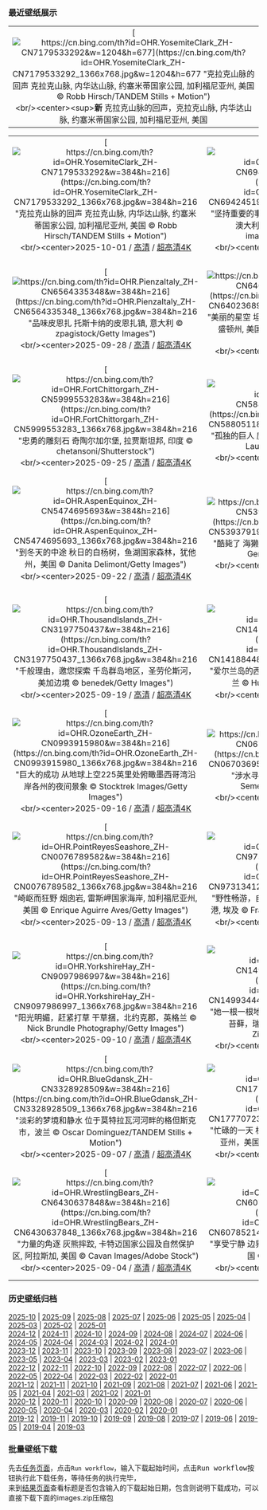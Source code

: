 ### 最近壁纸展示
||
|:---:|
|[![https://cn.bing.com/th?id=OHR.YosemiteClark_ZH-CN7179533292&w=1204&h=677](https://cn.bing.com/th?id=OHR.YosemiteClark_ZH-CN7179533292_1366x768.jpg&w=1204&h=677 "克拉克山脉的回声&#10;克拉克山脉, 内华达山脉, 约塞米蒂国家公园, 加利福尼亚州, 美国&#10;© Robb Hirsch/TANDEM Stills + Motion")](https://cn.bing.com/search?q=%e7%ba%a6%e5%a1%9e%e7%b1%b3%e8%92%82%e5%9b%bd%e5%ae%b6%e5%85%ac%e5%9b%ad&form=hpcapt&mkt=zh-cn&filters=HpDate:"20250930_1600")<br/><center><sup>**新**</sup>&nbsp;克拉克山脉的回声，克拉克山脉, 内华达山脉, 约塞米蒂国家公园, 加利福尼亚州, 美国<center/>|

||||
|:---:|:---:|:---:|
|[![https://cn.bing.com/th?id=OHR.YosemiteClark_ZH-CN7179533292&w=384&h=216](https://cn.bing.com/th?id=OHR.YosemiteClark_ZH-CN7179533292_1366x768.jpg&w=384&h=216 "克拉克山脉的回声&#10;克拉克山脉, 内华达山脉, 约塞米蒂国家公园, 加利福尼亚州, 美国&#10;© Robb Hirsch/TANDEM Stills + Motion")](https://cn.bing.com/search?q=%e7%ba%a6%e5%a1%9e%e7%b1%b3%e8%92%82%e5%9b%bd%e5%ae%b6%e5%85%ac%e5%9b%ad&form=hpcapt&mkt=zh-cn&filters=HpDate:"20250930_1600")<br/><center>2025-10-01 / [高清](https://cn.bing.com/th?id=OHR.YosemiteClark_ZH-CN7179533292_1920x1200.jpg&w=1920&h=1200) / [超高清4K](https://cn.bing.com/th?id=OHR.YosemiteClark_ZH-CN7179533292_UHD.jpg&w=3840&h=2160)<center/>|[![https://cn.bing.com/th?id=OHR.EucalyptusKoala_ZH-CN6942451940&w=384&h=216](https://cn.bing.com/th?id=OHR.EucalyptusKoala_ZH-CN6942451940_1366x768.jpg&w=384&h=216 "坚持重要的事情&#10;桉树上的考拉, 大奥特维国家公园, 澳大利亚&#10;© Jamie Lamb - elusive-images.co.uk/Getty Images")](https://cn.bing.com/search?q=%e8%80%83%e6%8b%89&form=hpcapt&mkt=zh-cn&filters=HpDate:"20250929_1600")<br/><center>2025-09-30 / [高清](https://cn.bing.com/th?id=OHR.EucalyptusKoala_ZH-CN6942451940_1920x1200.jpg&w=1920&h=1200) / [超高清4K](https://cn.bing.com/th?id=OHR.EucalyptusKoala_ZH-CN6942451940_UHD.jpg&w=3840&h=2160)<center/>|[![https://cn.bing.com/th?id=OHR.HoutenHouses_ZH-CN6776452438&w=384&h=216](https://cn.bing.com/th?id=OHR.HoutenHouses_ZH-CN6776452438_1366x768.jpg&w=384&h=216 "彩虹骑行与宁静氛围&#10;豪滕镇的彩虹屋, 荷兰&#10;© George Pachantouris/Getty Images")](https://cn.bing.com/search?q=%e8%b1%aa%e6%bb%95%e9%95%87%e8%8d%b7%e5%85%b0&form=hpcapt&mkt=zh-cn&filters=HpDate:"20250928_1600")<br/><center>2025-09-29 / [高清](https://cn.bing.com/th?id=OHR.HoutenHouses_ZH-CN6776452438_1920x1200.jpg&w=1920&h=1200) / [超高清4K](https://cn.bing.com/th?id=OHR.HoutenHouses_ZH-CN6776452438_UHD.jpg&w=3840&h=2160)<center/>|
|[![https://cn.bing.com/th?id=OHR.PienzaItaly_ZH-CN6564335348&w=384&h=216](https://cn.bing.com/th?id=OHR.PienzaItaly_ZH-CN6564335348_1366x768.jpg&w=384&h=216 "品味皮恩扎&#10;托斯卡纳的皮恩扎镇, 意大利&#10;© zpagistock/Getty Images")](https://cn.bing.com/search?q=%e7%9a%ae%e6%81%a9%e6%89%8e&form=hpcapt&mkt=zh-cn&filters=HpDate:"20250927_1600")<br/><center>2025-09-28 / [高清](https://cn.bing.com/th?id=OHR.PienzaItaly_ZH-CN6564335348_1920x1200.jpg&w=1920&h=1200) / [超高清4K](https://cn.bing.com/th?id=OHR.PienzaItaly_ZH-CN6564335348_UHD.jpg&w=3840&h=2160)<center/>|[![https://cn.bing.com/th?id=OHR.TankLakes_ZH-CN6402368934&w=384&h=216](https://cn.bing.com/th?id=OHR.TankLakes_ZH-CN6402368934_1366x768.jpg&w=384&h=216 "美丽的星空&#10;坦克湖&#10;Tank Lakes, 高山湖泊荒野区, 华盛顿州, 美国&#10;© Austin Trigg/TANDEM Stills + Motion")](https://cn.bing.com/search?q=%e5%8d%8e%e7%9b%9b%e9%a1%bf%e5%b7%9e%e9%ab%98%e5%b1%b1%e6%b9%96%e6%b3%8a%e8%8d%92%e9%87%8e%e5%8c%ba&form=hpcapt&mkt=zh-cn&filters=HpDate:"20250926_1600")<br/><center>2025-09-27 / [高清](https://cn.bing.com/th?id=OHR.TankLakes_ZH-CN6402368934_1920x1200.jpg&w=1920&h=1200) / [超高清4K](https://cn.bing.com/th?id=OHR.TankLakes_ZH-CN6402368934_UHD.jpg&w=3840&h=2160)<center/>|[![https://cn.bing.com/th?id=OHR.AutumnChipmunk_ZH-CN6224482683&w=384&h=216](https://cn.bing.com/th?id=OHR.AutumnChipmunk_ZH-CN6224482683_1366x768.jpg&w=384&h=216 "速度与毛茸茸&#10;最小花栗鼠, 库特奈国家公园, 蒙大拿州, 美国&#10;© Donald M. Jones/Minden Pictures")](https://cn.bing.com/search?q=%e6%9c%80%e5%b0%8f%e8%8a%b1%e6%a0%97%e9%bc%a0&form=hpcapt&mkt=zh-cn&filters=HpDate:"20250925_1600")<br/><center>2025-09-26 / [高清](https://cn.bing.com/th?id=OHR.AutumnChipmunk_ZH-CN6224482683_1920x1200.jpg&w=1920&h=1200) / [超高清4K](https://cn.bing.com/th?id=OHR.AutumnChipmunk_ZH-CN6224482683_UHD.jpg&w=3840&h=2160)<center/>|
|[![https://cn.bing.com/th?id=OHR.FortChittorgarh_ZH-CN5999553283&w=384&h=216](https://cn.bing.com/th?id=OHR.FortChittorgarh_ZH-CN5999553283_1366x768.jpg&w=384&h=216 "忠勇的雕刻石&#10;奇陶尔加尔堡, 拉贾斯坦邦, 印度&#10;© chetansoni/Shutterstock")](https://cn.bing.com/search?q=%e5%a5%87%e9%99%b6%e5%b0%94%e5%8a%a0%e5%b0%94%e5%a0%a1%e5%8d%b0%e5%ba%a6&form=hpcapt&mkt=zh-cn&filters=HpDate:"20250924_1600")<br/><center>2025-09-25 / [高清](https://cn.bing.com/th?id=OHR.FortChittorgarh_ZH-CN5999553283_1920x1200.jpg&w=1920&h=1200) / [超高清4K](https://cn.bing.com/th?id=OHR.FortChittorgarh_ZH-CN5999553283_UHD.jpg&w=3840&h=2160)<center/>|[![https://cn.bing.com/th?id=OHR.BearLodge_ZH-CN5880511888&w=384&h=216](https://cn.bing.com/th?id=OHR.BearLodge_ZH-CN5880511888_1366x768.jpg&w=384&h=216 "孤独的巨人&#10;魔鬼塔国家纪念碑, 怀俄明州，美国&#10;© Laura Hedien/Getty Images")](https://cn.bing.com/search?q=%e9%ad%94%e9%ac%bc%e5%a1%94%e5%9b%bd%e5%ae%b6%e7%ba%aa%e5%bf%b5%e7%a2%91&form=hpcapt&mkt=zh-cn&filters=HpDate:"20250923_1600")<br/><center>2025-09-24 / [高清](https://cn.bing.com/th?id=OHR.BearLodge_ZH-CN5880511888_1920x1200.jpg&w=1920&h=1200) / [超高清4K](https://cn.bing.com/th?id=OHR.BearLodge_ZH-CN5880511888_UHD.jpg&w=3840&h=2160)<center/>|[![https://cn.bing.com/th?id=OHR.AutumnalEquinoxY25_ZH-CN5692548297&w=384&h=216](https://cn.bing.com/th?id=OHR.AutumnalEquinoxY25_ZH-CN5692548297_1366x768.jpg&w=384&h=216 "树树皆秋色&#10;航拍中国江苏省常州翠竹公园&#10;© Xu Changyu/Getty images")](https://cn.bing.com/search?q=%e7%a7%8b%e5%88%86&form=hpcapt&mkt=zh-cn&filters=HpDate:"20250922_1600")<br/><center>2025-09-23 / [高清](https://cn.bing.com/th?id=OHR.AutumnalEquinoxY25_ZH-CN5692548297_1920x1200.jpg&w=1920&h=1200) / [超高清4K](https://cn.bing.com/th?id=OHR.AutumnalEquinoxY25_ZH-CN5692548297_UHD.jpg&w=3840&h=2160)<center/>|
|[![https://cn.bing.com/th?id=OHR.AspenEquinox_ZH-CN5474695693&w=384&h=216](https://cn.bing.com/th?id=OHR.AspenEquinox_ZH-CN5474695693_1366x768.jpg&w=384&h=216 "到冬天的中途&#10;秋日的白杨树，鱼湖国家森林，犹他州，美国&#10;© Danita Delimont/Getty Images")](https://cn.bing.com/search?q=%e7%99%bd%e6%9d%a8%e6%a0%91&form=hpcapt&mkt=zh-cn&filters=HpDate:"20250921_1600")<br/><center>2025-09-22 / [高清](https://cn.bing.com/th?id=OHR.AspenEquinox_ZH-CN5474695693_1920x1200.jpg&w=1920&h=1200) / [超高清4K](https://cn.bing.com/th?id=OHR.AspenEquinox_ZH-CN5474695693_UHD.jpg&w=3840&h=2160)<center/>|[![https://cn.bing.com/th?id=OHR.IceOtters_ZH-CN5393791969&w=384&h=216](https://cn.bing.com/th?id=OHR.IceOtters_ZH-CN5393791969_1366x768.jpg&w=384&h=216 "酷毙了&#10;海獭，威廉王子湾，阿拉斯加州，美国&#10;© Gerald Corsi/Getty Images")](https://cn.bing.com/search?q=%e6%b5%b7%e7%8d%ad&form=hpcapt&mkt=zh-cn&filters=HpDate:"20250920_1600")<br/><center>2025-09-21 / [高清](https://cn.bing.com/th?id=OHR.IceOtters_ZH-CN5393791969_1920x1200.jpg&w=1920&h=1200) / [超高清4K](https://cn.bing.com/th?id=OHR.IceOtters_ZH-CN5393791969_UHD.jpg&w=3840&h=2160)<center/>|[![https://cn.bing.com/th?id=OHR.OktoberfestSwing_ZH-CN5270146600&w=384&h=216](https://cn.bing.com/th?id=OHR.OktoberfestSwing_ZH-CN5270146600_1366x768.jpg&w=384&h=216 "关于啤酒和风景的故事&#10;慕尼黑啤酒节上的旋转木马，慕尼黑，巴伐利亚，德国&#10;© LOOK-foto/Alamy")](https://cn.bing.com/search?q=%e6%85%95%e5%b0%bc%e9%bb%91%e5%95%a4%e9%85%92%e8%8a%82&form=hpcapt&mkt=zh-cn&filters=HpDate:"20250919_1600")<br/><center>2025-09-20 / [高清](https://cn.bing.com/th?id=OHR.OktoberfestSwing_ZH-CN5270146600_1920x1200.jpg&w=1920&h=1200) / [超高清4K](https://cn.bing.com/th?id=OHR.OktoberfestSwing_ZH-CN5270146600_UHD.jpg&w=3840&h=2160)<center/>|
|[![https://cn.bing.com/th?id=OHR.ThousandIslands_ZH-CN3197750437&w=384&h=216](https://cn.bing.com/th?id=OHR.ThousandIslands_ZH-CN3197750437_1366x768.jpg&w=384&h=216 "千般理由，邀您探索&#10;千岛群岛地区，圣劳伦斯河，美加边境&#10;© benedek/Getty Images")](https://cn.bing.com/search?q=%e5%8d%83%e5%b2%9b%e7%be%a4%e5%b2%9b+%e5%8c%97%e7%be%8e%e6%b4%b2&form=hpcapt&mkt=zh-cn&filters=HpDate:"20250918_1600")<br/><center>2025-09-19 / [高清](https://cn.bing.com/th?id=OHR.ThousandIslands_ZH-CN3197750437_1920x1200.jpg&w=1920&h=1200) / [超高清4K](https://cn.bing.com/th?id=OHR.ThousandIslands_ZH-CN3197750437_UHD.jpg&w=3840&h=2160)<center/>|[![https://cn.bing.com/th?id=OHR.DunquinIreland_ZH-CN1418844818&w=384&h=216](https://cn.bing.com/th?id=OHR.DunquinIreland_ZH-CN1418844818_1366x768.jpg&w=384&h=216 "爱尔兰岛的西端&#10;邓金码头的蛇形楼梯, 凯里郡, 爱尔兰&#10;© Hugh O'Connor/Getty Images")](https://cn.bing.com/search?q=%e4%b8%81%e6%a0%bc%e5%b0%94%e5%8d%8a%e5%b2%9b&form=hpcapt&mkt=zh-cn&filters=HpDate:"20250917_1600")<br/><center>2025-09-18 / [高清](https://cn.bing.com/th?id=OHR.DunquinIreland_ZH-CN1418844818_1920x1200.jpg&w=1920&h=1200) / [超高清4K](https://cn.bing.com/th?id=OHR.DunquinIreland_ZH-CN1418844818_UHD.jpg&w=3840&h=2160)<center/>|[![https://cn.bing.com/th?id=OHR.YoungMoose_ZH-CN4639410217&w=384&h=216](https://cn.bing.com/th?id=OHR.YoungMoose_ZH-CN4639410217_1366x768.jpg&w=384&h=216 "成长中的冠冕&#10;迪纳利国家公园中的一头年轻雄性驼鹿, 阿拉斯加, 美国&#10;© Grant Ordelheide/TANDEM Stills + Motion")](https://cn.bing.com/search?q=%e9%98%bf%e6%8b%89%e6%96%af%e5%8a%a0%e9%a9%bc%e9%b9%bf&form=hpcapt&mkt=zh-cn&filters=HpDate:"20250916_1600")<br/><center>2025-09-17 / [高清](https://cn.bing.com/th?id=OHR.YoungMoose_ZH-CN4639410217_1920x1200.jpg&w=1920&h=1200) / [超高清4K](https://cn.bing.com/th?id=OHR.YoungMoose_ZH-CN4639410217_UHD.jpg&w=3840&h=2160)<center/>|
|[![https://cn.bing.com/th?id=OHR.OzoneEarth_ZH-CN0993915980&w=384&h=216](https://cn.bing.com/th?id=OHR.OzoneEarth_ZH-CN0993915980_1366x768.jpg&w=384&h=216 "巨大的成功&#10;从地球上空225英里处俯瞰墨西哥湾沿岸各州的夜间景象&#10;© Stocktrek Images/Getty Images")](https://cn.bing.com/search?q=%e8%87%ad%e6%b0%a7%e6%97%a5&form=hpcapt&mkt=zh-cn&filters=HpDate:"20250915_1600")<br/><center>2025-09-16 / [高清](https://cn.bing.com/th?id=OHR.OzoneEarth_ZH-CN0993915980_1920x1200.jpg&w=1920&h=1200) / [超高清4K](https://cn.bing.com/th?id=OHR.OzoneEarth_ZH-CN0993915980_UHD.jpg&w=3840&h=2160)<center/>|[![https://cn.bing.com/th?id=OHR.Echasse_ZH-CN0670369582&w=384&h=216](https://cn.bing.com/th?id=OHR.Echasse_ZH-CN0670369582_1366x768.jpg&w=384&h=216 "涉水寻迹&#10;黑翅长脚鹬, 法国&#10;© Antonio Sementa/500px/Getty Images")](https://cn.bing.com/search?q=%e9%bb%91%e7%bf%85%e9%95%bf%e8%84%9a%e9%b9%ac&form=hpcapt&mkt=zh-cn&filters=HpDate:"20250914_1600")<br/><center>2025-09-15 / [高清](https://cn.bing.com/th?id=OHR.Echasse_ZH-CN0670369582_1920x1200.jpg&w=1920&h=1200) / [超高清4K](https://cn.bing.com/th?id=OHR.Echasse_ZH-CN0670369582_UHD.jpg&w=3840&h=2160)<center/>|[![https://cn.bing.com/th?id=OHR.HohWaterfall_ZH-CN0297269806&w=384&h=216](https://cn.bing.com/th?id=OHR.HohWaterfall_ZH-CN0297269806_1366x768.jpg&w=384&h=216 "苔藓与薄雾&#10;奥林匹克国家公园的瀑布, 华盛顿, 美国&#10;© Chris Moore/TANDEM Stills + Motion")](https://cn.bing.com/search?q=%e5%a5%a5%e6%9e%97%e5%8c%b9%e5%85%8b%e5%9b%bd%e5%ae%b6%e5%85%ac%e5%9b%ad+%e5%8d%8e%e7%9b%9b%e9%a1%bf&form=hpcapt&mkt=zh-cn&filters=HpDate:"20250913_1600")<br/><center>2025-09-14 / [高清](https://cn.bing.com/th?id=OHR.HohWaterfall_ZH-CN0297269806_1920x1200.jpg&w=1920&h=1200) / [超高清4K](https://cn.bing.com/th?id=OHR.HohWaterfall_ZH-CN0297269806_UHD.jpg&w=3840&h=2160)<center/>|
|[![https://cn.bing.com/th?id=OHR.PointReyesSeashore_ZH-CN0076789582&w=384&h=216](https://cn.bing.com/th?id=OHR.PointReyesSeashore_ZH-CN0076789582_1366x768.jpg&w=384&h=216 "崎岖而狂野&#10;烟囱岩, 雷斯岬国家海岸, 加利福尼亚州, 美国&#10;© Enrique Aguirre Aves/Getty Images")](https://cn.bing.com/search?q=%e9%9b%b7%e6%96%af%e5%b2%ac%e5%9b%bd%e5%ae%b6%e6%b5%b7%e5%b2%b8&form=hpcapt&mkt=zh-cn&filters=HpDate:"20250912_1600")<br/><center>2025-09-13 / [高清](https://cn.bing.com/th?id=OHR.PointReyesSeashore_ZH-CN0076789582_1920x1200.jpg&w=1920&h=1200) / [超高清4K](https://cn.bing.com/th?id=OHR.PointReyesSeashore_ZH-CN0076789582_UHD.jpg&w=3840&h=2160)<center/>|[![https://cn.bing.com/th?id=OHR.SpinnerDolphins_ZH-CN9731341241&w=384&h=216](https://cn.bing.com/th?id=OHR.SpinnerDolphins_ZH-CN9731341241_1366x768.jpg&w=384&h=216 "野性畅游，自在徜徉&#10;红海中的飞旋海豚群, 阿拉姆港, 埃及&#10;© Franco Banfi/Nature Picture Library")](https://cn.bing.com/search?q=%e4%b8%96%e7%95%8c%e6%b5%b7%e8%b1%9a%e6%97%a5&form=hpcapt&mkt=zh-cn&filters=HpDate:"20250911_1600")<br/><center>2025-09-12 / [高清](https://cn.bing.com/th?id=OHR.SpinnerDolphins_ZH-CN9731341241_1920x1200.jpg&w=1920&h=1200) / [超高清4K](https://cn.bing.com/th?id=OHR.SpinnerDolphins_ZH-CN9731341241_UHD.jpg&w=3840&h=2160)<center/>|[![https://cn.bing.com/th?id=OHR.ExtremaduraJamon_ZH-CN1559355133&w=384&h=216](https://cn.bing.com/th?id=OHR.ExtremaduraJamon_ZH-CN1559355133_1366x768.jpg&w=384&h=216 "准备仰望天空吧！&#10;蒙弗拉圭国家公园塔霍河畔的猎鹰岩，西班牙&#10;© Daniel Viñé Garcia/Getty Images")](https://cn.bing.com/search?q=%e8%92%99%e5%bc%97%e6%8b%89%e5%9c%ad%e5%9b%bd%e5%ae%b6%e5%85%ac%e5%9b%ad&form=hpcapt&mkt=zh-cn&filters=HpDate:"20250910_1600")<br/><center>2025-09-11 / [高清](https://cn.bing.com/th?id=OHR.ExtremaduraJamon_ZH-CN1559355133_1920x1200.jpg&w=1920&h=1200) / [超高清4K](https://cn.bing.com/th?id=OHR.ExtremaduraJamon_ZH-CN1559355133_UHD.jpg&w=3840&h=2160)<center/>|
|[![https://cn.bing.com/th?id=OHR.YorkshireHay_ZH-CN9097986997&w=384&h=216](https://cn.bing.com/th?id=OHR.YorkshireHay_ZH-CN9097986997_1366x768.jpg&w=384&h=216 "阳光明媚，赶紧打草&#10;干草捆，北约克郡，英格兰&#10;© Nick Brundle Photography/Getty Images")](https://cn.bing.com/search?q=%e8%8b%b1%e6%a0%bc%e5%85%b0%e7%ba%a6%e5%85%8b%e9%83%a1&form=hpcapt&mkt=zh-cn&filters=HpDate:"20250909_1600")<br/><center>2025-09-10 / [高清](https://cn.bing.com/th?id=OHR.YorkshireHay_ZH-CN9097986997_1920x1200.jpg&w=1920&h=1200) / [超高清4K](https://cn.bing.com/th?id=OHR.YorkshireHay_ZH-CN9097986997_UHD.jpg&w=3840&h=2160)<center/>|[![https://cn.bing.com/th?id=OHR.SwissSquirrel_ZH-CN1499344455&w=384&h=216](https://cn.bing.com/th?id=OHR.SwissSquirrel_ZH-CN1499344455_1366x768.jpg&w=384&h=216 "她一根一根地准备着&#10;一只雌性欧亚红松鼠正在搬运苔藓，瑞士&#10;© Jean-Luc and Francoise Ziegler/Minden Pictures")](https://cn.bing.com/search?q=%e6%ac%a7%e4%ba%9a%e7%ba%a2%e6%9d%be%e9%bc%a0&form=hpcapt&mkt=zh-cn&filters=HpDate:"20250908_1600")<br/><center>2025-09-09 / [高清](https://cn.bing.com/th?id=OHR.SwissSquirrel_ZH-CN1499344455_1920x1200.jpg&w=1920&h=1200) / [超高清4K](https://cn.bing.com/th?id=OHR.SwissSquirrel_ZH-CN1499344455_UHD.jpg&w=3840&h=2160)<center/>|[![https://cn.bing.com/th?id=OHR.OrchardLibrary_ZH-CN3578982798&w=384&h=216](https://cn.bing.com/th?id=OHR.OrchardLibrary_ZH-CN3578982798_1366x768.jpg&w=384&h=216 "当天预订&#10;乌节图书馆，新加坡&#10;© Darwin Fan/Getty Images")](https://cn.bing.com/search?q=%e5%9b%bd%e9%99%85%e6%89%ab%e7%9b%b2%e6%97%a5&form=hpcapt&mkt=zh-cn&filters=HpDate:"20250907_1600")<br/><center>2025-09-08 / [高清](https://cn.bing.com/th?id=OHR.OrchardLibrary_ZH-CN3578982798_1920x1200.jpg&w=1920&h=1200) / [超高清4K](https://cn.bing.com/th?id=OHR.OrchardLibrary_ZH-CN3578982798_UHD.jpg&w=3840&h=2160)<center/>|
|[![https://cn.bing.com/th?id=OHR.BlueGdansk_ZH-CN3328928509&w=384&h=216](https://cn.bing.com/th?id=OHR.BlueGdansk_ZH-CN3328928509_1366x768.jpg&w=384&h=216 "淡彩的梦境和静水&#10;位于莫特拉瓦河河畔的格但斯克市，波兰&#10;© Oscar Dominguez/TANDEM Stills + Motion")](https://cn.bing.com/search?q=%e6%b3%a2%e5%85%b0%e6%a0%bc%e4%bd%86%e6%96%af%e5%85%8b%e5%b8%82&form=hpcapt&mkt=zh-cn&filters=HpDate:"20250906_1600")<br/><center>2025-09-07 / [高清](https://cn.bing.com/th?id=OHR.BlueGdansk_ZH-CN3328928509_1920x1200.jpg&w=1920&h=1200) / [超高清4K](https://cn.bing.com/th?id=OHR.BlueGdansk_ZH-CN3328928509_UHD.jpg&w=3840&h=2160)<center/>|[![https://cn.bing.com/th?id=OHR.RufousHummer_ZH-CN1777072350&w=384&h=216](https://cn.bing.com/th?id=OHR.RufousHummer_ZH-CN1777072350_1366x768.jpg&w=384&h=216 "忙碌的一天&#10;棕煌蜂鸟，旧金山金门公园，加利福尼亚州，美国&#10;© jeremyborkat/Getty Images")](https://cn.bing.com/search?q=%e6%a3%95%e7%85%8c%e8%9c%82%e9%b8%9f&form=hpcapt&mkt=zh-cn&filters=HpDate:"20250905_1600")<br/><center>2025-09-06 / [高清](https://cn.bing.com/th?id=OHR.RufousHummer_ZH-CN1777072350_1920x1200.jpg&w=1920&h=1200) / [超高清4K](https://cn.bing.com/th?id=OHR.RufousHummer_ZH-CN1777072350_UHD.jpg&w=3840&h=2160)<center/>|[![https://cn.bing.com/th?id=OHR.SunsetPier_ZH-CN1202083395&w=384&h=216](https://cn.bing.com/th?id=OHR.SunsetPier_ZH-CN1202083395_1366x768.jpg&w=384&h=216 "完美的夜晚&#10;太平洋公园，圣莫妮卡州立海滩，加利福尼亚州，美国&#10;© EXTREME-PHOTOGRAPHER/Getty Images")](https://cn.bing.com/search?q=%e5%9c%a3%e8%8e%ab%e5%a6%ae%e5%8d%a1%e5%b7%9e%e7%ab%8b%e6%b5%b7%e6%bb%a9&form=hpcapt&mkt=zh-cn&filters=HpDate:"20250904_1600")<br/><center>2025-09-05 / [高清](https://cn.bing.com/th?id=OHR.SunsetPier_ZH-CN1202083395_1920x1200.jpg&w=1920&h=1200) / [超高清4K](https://cn.bing.com/th?id=OHR.SunsetPier_ZH-CN1202083395_UHD.jpg&w=3840&h=2160)<center/>|
|[![https://cn.bing.com/th?id=OHR.WrestlingBears_ZH-CN6430637848&w=384&h=216](https://cn.bing.com/th?id=OHR.WrestlingBears_ZH-CN6430637848_1366x768.jpg&w=384&h=216 "力量的角逐&#10;灰熊摔跤, 卡特迈国家公园及自然保护区, 阿拉斯加, 美国&#10;© Cavan Images/Adobe Stock")](https://cn.bing.com/search?q=%e7%81%b0%e7%86%8a&form=hpcapt&mkt=zh-cn&filters=HpDate:"20250903_1600")<br/><center>2025-09-04 / [高清](https://cn.bing.com/th?id=OHR.WrestlingBears_ZH-CN6430637848_1920x1200.jpg&w=1920&h=1200) / [超高清4K](https://cn.bing.com/th?id=OHR.WrestlingBears_ZH-CN6430637848_UHD.jpg&w=3840&h=2160)<center/>|[![https://cn.bing.com/th?id=OHR.MinnesotaWaters_ZH-CN6078521418&w=384&h=216](https://cn.bing.com/th?id=OHR.MinnesotaWaters_ZH-CN6078521418_1366x768.jpg&w=384&h=216 "享受宁静&#10;边界水域独木舟区荒野区, 明尼苏达州, 美国&#10;© s.tomas/Shutterstock")](https://cn.bing.com/search?q=+%e6%98%8e%e5%b0%bc%e8%8b%8f%e8%be%be%e5%b7%9e%e8%be%b9%e7%95%8c%e6%b0%b4%e5%9f%9f&form=hpcapt&mkt=zh-cn&filters=HpDate:"20250902_1600")<br/><center>2025-09-03 / [高清](https://cn.bing.com/th?id=OHR.MinnesotaWaters_ZH-CN6078521418_1920x1200.jpg&w=1920&h=1200) / [超高清4K](https://cn.bing.com/th?id=OHR.MinnesotaWaters_ZH-CN6078521418_UHD.jpg&w=3840&h=2160)<center/>|[![https://cn.bing.com/th?id=OHR.DeadvleiTrees_ZH-CN0967414858&w=384&h=216](https://cn.bing.com/th?id=OHR.DeadvleiTrees_ZH-CN0967414858_1366x768.jpg&w=384&h=216 "死谷的幽灵&#10;骆驼刺树, 死亡谷, 纳米布-诺克卢福国家公园, 纳米比亚&#10;© Inge Johnsson/Alamy Stock Photo")](https://cn.bing.com/search?q=%e7%ba%b3%e7%b1%b3%e6%af%94%e4%ba%9a%e7%ba%b3%e7%b1%b3%e5%b8%83%e8%af%ba%e5%85%8b%e8%b7%af%e7%a6%8f%e5%85%ac%e5%9b%ad&form=hpcapt&mkt=zh-cn&filters=HpDate:"20250901_1600")<br/><center>2025-09-02 / [高清](https://cn.bing.com/th?id=OHR.DeadvleiTrees_ZH-CN0967414858_1920x1200.jpg&w=1920&h=1200) / [超高清4K](https://cn.bing.com/th?id=OHR.DeadvleiTrees_ZH-CN0967414858_UHD.jpg&w=3840&h=2160)<center/>|


### 历史壁纸归档
[2025-10](views/2025/2025-10.md) | [2025-09](views/2025/2025-09.md) | [2025-08](views/2025/2025-08.md) | [2025-07](views/2025/2025-07.md) | [2025-06](views/2025/2025-06.md) | [2025-05](views/2025/2025-05.md) | [2025-04](views/2025/2025-04.md) | [2025-03](views/2025/2025-03.md) | [2025-02](views/2025/2025-02.md) | [2025-01](views/2025/2025-01.md)  
[2024-12](views/2024/2024-12.md) | [2024-11](views/2024/2024-11.md) | [2024-10](views/2024/2024-10.md) | [2024-09](views/2024/2024-09.md) | [2024-08](views/2024/2024-08.md) | [2024-07](views/2024/2024-07.md) | [2024-06](views/2024/2024-06.md) | [2024-05](views/2024/2024-05.md) | [2024-04](views/2024/2024-04.md) | [2024-03](views/2024/2024-03.md) | [2024-02](views/2024/2024-02.md) | [2024-01](views/2024/2024-01.md)  
[2023-12](views/2023/2023-12.md) | [2023-11](views/2023/2023-11.md) | [2023-10](views/2023/2023-10.md) | [2023-09](views/2023/2023-09.md) | [2023-08](views/2023/2023-08.md) | [2023-07](views/2023/2023-07.md) | [2023-06](views/2023/2023-06.md) | [2023-05](views/2023/2023-05.md) | [2023-04](views/2023/2023-04.md) | [2023-03](views/2023/2023-03.md) | [2023-02](views/2023/2023-02.md) | [2023-01](views/2023/2023-01.md)  
[2022-12](views/2022/2022-12.md) | [2022-11](views/2022/2022-11.md) | [2022-10](views/2022/2022-10.md) | [2022-09](views/2022/2022-09.md) | [2022-08](views/2022/2022-08.md) | [2022-07](views/2022/2022-07.md) | [2022-06](views/2022/2022-06.md) | [2022-05](views/2022/2022-05.md) | [2022-04](views/2022/2022-04.md) | [2022-03](views/2022/2022-03.md) | [2022-02](views/2022/2022-02.md) | [2022-01](views/2022/2022-01.md)  
[2021-12](views/2021/2021-12.md) | [2021-11](views/2021/2021-11.md) | [2021-10](views/2021/2021-10.md) | [2021-09](views/2021/2021-09.md) | [2021-08](views/2021/2021-08.md) | [2021-07](views/2021/2021-07.md) | [2021-06](views/2021/2021-06.md) | [2021-05](views/2021/2021-05.md) | [2021-04](views/2021/2021-04.md) | [2021-03](views/2021/2021-03.md) | [2021-02](views/2021/2021-02.md) | [2021-01](views/2021/2021-01.md)  
[2020-12](views/2020/2020-12.md) | [2020-11](views/2020/2020-11.md) | [2020-10](views/2020/2020-10.md) | [2020-09](views/2020/2020-09.md) | [2020-08](views/2020/2020-08.md) | [2020-07](views/2020/2020-07.md) | [2020-06](views/2020/2020-06.md) | [2020-05](views/2020/2020-05.md) | [2020-04](views/2020/2020-04.md) | [2020-03](views/2020/2020-03.md) | [2020-02](views/2020/2020-02.md) | [2020-01](views/2020/2020-01.md)  
[2019-12](views/2019/2019-12.md) | [2019-11](views/2019/2019-11.md) | [2019-10](views/2019/2019-10.md) | [2019-09](views/2019/2019-09.md) | [2019-08](views/2019/2019-08.md) | [2019-07](views/2019/2019-07.md) | [2019-06](views/2019/2019-06.md) | [2019-05](views/2019/2019-05.md) | [2019-04](views/2019/2019-04.md) | [2019-03](views/2019/2019-03.md)


### 批量壁纸下载
先去[任务页面](https://github.com/wefashe/image-save/actions/workflows/mydown.yml)，点击`Run workflow`，输入下载起始时间，点击<kbd>Run workflow</kbd>按钮执行此下载任务，等待任务的执行完毕，  
来到[结果页面](https://github.com/wefashe/image-save/releases/tag/down_zip_tag)查看标题是否包含输入的下载起始日期，包含则说明下载成功，可以直接下载下面的images.zip压缩包  
